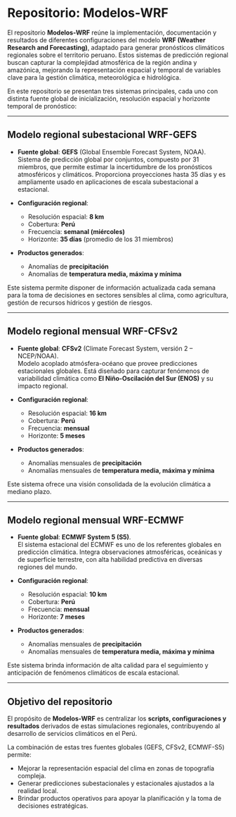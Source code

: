 # Repositorio: Modelos-WRF

El repositorio **Modelos-WRF** reúne la implementación, documentación y resultados de diferentes configuraciones del modelo **WRF (Weather Research and Forecasting)**, adaptado para generar pronósticos climáticos regionales sobre el territorio peruano. Estos sistemas de predicción regional buscan capturar la complejidad atmosférica de la región andina y amazónica, mejorando la representación espacial y temporal de variables clave para la gestión climática, meteorológica e hidrológica.  

En este repositorio se presentan tres sistemas principales, cada uno con distinta fuente global de inicialización, resolución espacial y horizonte temporal de pronóstico:  

---

## Modelo regional subestacional **WRF-GEFS**

- **Fuente global**: **GEFS** (Global Ensemble Forecast System, NOAA).  
  Sistema de predicción global por conjuntos, compuesto por 31 miembros, que permite estimar la incertidumbre de los pronósticos atmosféricos y climáticos. Proporciona proyecciones hasta 35 días y es ampliamente usado en aplicaciones de escala subestacional a estacional.  

- **Configuración regional**:  
  - Resolución espacial: **8 km**  
  - Cobertura: **Perú**  
  - Frecuencia: **semanal (miércoles)**  
  - Horizonte: **35 días** (promedio de los 31 miembros)  

- **Productos generados**:  
  - Anomalías de **precipitación**  
  - Anomalías de **temperatura media, máxima y mínima**  

Este sistema permite disponer de información actualizada cada semana para la toma de decisiones en sectores sensibles al clima, como agricultura, gestión de recursos hídricos y gestión de riesgos.  

---

## Modelo regional mensual **WRF-CFSv2**

- **Fuente global**: **CFSv2** (Climate Forecast System, versión 2 – NCEP/NOAA).  
  Modelo acoplado atmósfera-océano que provee predicciones estacionales globales. Está diseñado para capturar fenómenos de variabilidad climática como **El Niño-Oscilación del Sur (ENOS)** y su impacto regional.  

- **Configuración regional**:  
  - Resolución espacial: **16 km**  
  - Cobertura: **Perú**  
  - Frecuencia: **mensual**  
  - Horizonte: **5 meses**  

- **Productos generados**:  
  - Anomalías mensuales de **precipitación**  
  - Anomalías mensuales de **temperatura media, máxima y mínima**  

Este sistema ofrece una visión consolidada de la evolución climática a mediano plazo.  

---

## Modelo regional mensual **WRF-ECMWF**

- **Fuente global**: **ECMWF System 5 (S5)**.  
  El sistema estacional del ECMWF es uno de los referentes globales en predicción climática. Integra observaciones atmosféricas, oceánicas y de superficie terrestre, con alta habilidad predictiva en diversas regiones del mundo.  

- **Configuración regional**:  
  - Resolución espacial: **10 km**  
  - Cobertura: **Perú**  
  - Frecuencia: **mensual**  
  - Horizonte: **7 meses**  

- **Productos generados**:  
  - Anomalías mensuales de **precipitación**  
  - Anomalías mensuales de **temperatura media, máxima y mínima**  

Este sistema brinda información de alta calidad para el seguimiento y anticipación de fenómenos climáticos de escala estacional.  

---

##  Objetivo del repositorio

El propósito de **Modelos-WRF** es centralizar los **scripts, configuraciones y resultados** derivados de estas simulaciones regionales, contribuyendo al desarrollo de servicios climáticos en el Perú.  

La combinación de estas tres fuentes globales (GEFS, CFSv2, ECMWF-S5) permite:  

- Mejorar la representación espacial del clima en zonas de topografía compleja.  
- Generar predicciones subestacionales y estacionales ajustados a la realidad local.  
- Brindar productos operativos para apoyar la planificación y la toma de decisiones estratégicas.  
